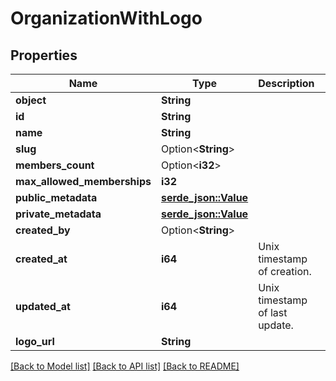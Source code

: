 # OrganizationWithLogo

## Properties

Name | Type | Description | Notes
------------ | ------------- | ------------- | -------------
**object** | **String** |  | 
**id** | **String** |  | 
**name** | **String** |  | 
**slug** | Option<**String**> |  | 
**members_count** | Option<**i32**> |  | [optional]
**max_allowed_memberships** | **i32** |  | 
**public_metadata** | [**serde_json::Value**](.md) |  | 
**private_metadata** | [**serde_json::Value**](.md) |  | 
**created_by** | Option<**String**> |  | [optional]
**created_at** | **i64** | Unix timestamp of creation.  | 
**updated_at** | **i64** | Unix timestamp of last update.  | 
**logo_url** | **String** |  | 

[[Back to Model list]](../README.md#documentation-for-models) [[Back to API list]](../README.md#documentation-for-api-endpoints) [[Back to README]](../README.md)


